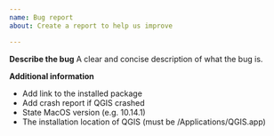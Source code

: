 ```yaml
---
name: Bug report
about: Create a report to help us improve

---
```


**Describe the bug**
A clear and concise description of what the bug is.

**Additional information**

- Add link to the installed package
- Add crash report if QGIS crashed
- State MacOS version (e.g. 10.14.1)
- The installation location of QGIS (must be /Applications/QGIS<suffix>.app)
